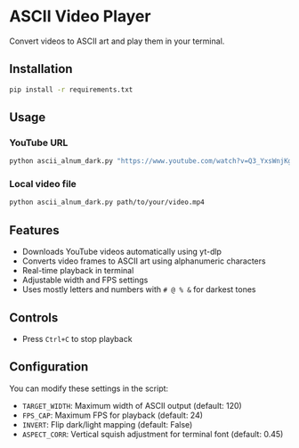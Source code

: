 # ASCII Video Player

Convert videos to ASCII art and play them in your terminal.

## Installation

```bash
pip install -r requirements.txt
```

## Usage

### YouTube URL

```bash
python ascii_alnum_dark.py "https://www.youtube.com/watch?v=Q3_YxsWnjKg"
```

### Local video file

```bash
python ascii_alnum_dark.py path/to/your/video.mp4
```

## Features

- Downloads YouTube videos automatically using yt-dlp
- Converts video frames to ASCII art using alphanumeric characters
- Real-time playback in terminal
- Adjustable width and FPS settings
- Uses mostly letters and numbers with `# @ % &` for darkest tones

## Controls

- Press `Ctrl+C` to stop playback

## Configuration

You can modify these settings in the script:

- `TARGET_WIDTH`: Maximum width of ASCII output (default: 120)
- `FPS_CAP`: Maximum FPS for playback (default: 24)
- `INVERT`: Flip dark/light mapping (default: False)
- `ASPECT_CORR`: Vertical squish adjustment for terminal font (default: 0.45)

